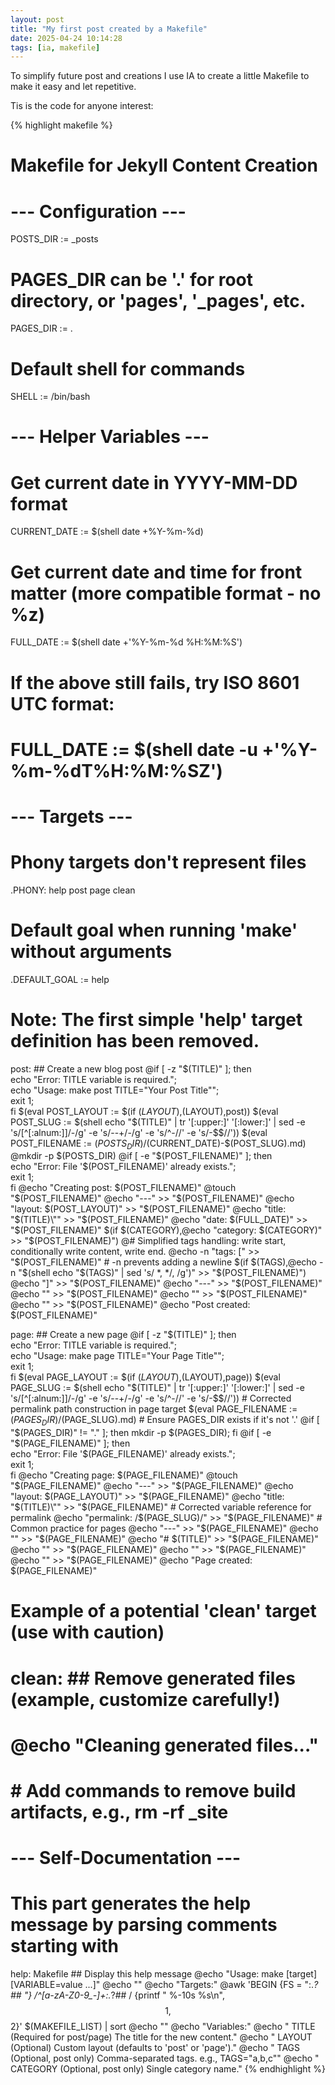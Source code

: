 ```yaml
---
layout: post
title: "My first post created by a Makefile"
date: 2025-04-24 10:14:28
tags: [ia, makefile]
---
```


To simplify future post and creations I use IA to create a little Makefile to make it easy and let repetitive.

Tis is the code for anyone interest:

{% highlight makefile %}
# Makefile for Jekyll Content Creation

# --- Configuration ---
POSTS_DIR := _posts
# PAGES_DIR can be '.' for root directory, or 'pages', '_pages', etc.
PAGES_DIR := .
# Default shell for commands
SHELL := /bin/bash

# --- Helper Variables ---
# Get current date in YYYY-MM-DD format
CURRENT_DATE := $(shell date +%Y-%m-%d)
# Get current date and time for front matter (more compatible format - no %z)
FULL_DATE := $(shell date +'%Y-%m-%d %H:%M:%S')
# If the above still fails, try ISO 8601 UTC format:
# FULL_DATE := $(shell date -u +'%Y-%m-%dT%H:%M:%SZ')

# --- Targets ---

# Phony targets don't represent files
.PHONY: help post page clean

# Default goal when running 'make' without arguments
.DEFAULT_GOAL := help

# Note: The first simple 'help' target definition has been removed.

post: ## Create a new blog post
	@if [ -z "$(TITLE)" ]; then \
		echo "Error: TITLE variable is required."; \
		echo "Usage: make post TITLE=\"Your Post Title\""; \
		exit 1; \
	fi
	$(eval POST_LAYOUT := $(if $(LAYOUT),$(LAYOUT),post))
	$(eval POST_SLUG := $(shell echo "$(TITLE)" | tr '[:upper:]' '[:lower:]' | sed -e 's/[^[:alnum:]]/-/g' -e 's/--+/-/g' -e 's/^-//' -e 's/-$$//'))
	$(eval POST_FILENAME := $(POSTS_DIR)/$(CURRENT_DATE)-$(POST_SLUG).md)
	@mkdir -p $(POSTS_DIR)
	@if [ -e "$(POST_FILENAME)" ]; then \
		echo "Error: File '$(POST_FILENAME)' already exists."; \
		exit 1; \
	fi
	@echo "Creating post: $(POST_FILENAME)"
	@touch "$(POST_FILENAME)"
	@echo "---" >> "$(POST_FILENAME)"
	@echo "layout: $(POST_LAYOUT)" >> "$(POST_FILENAME)"
	@echo "title: \"$(TITLE)\"" >> "$(POST_FILENAME)"
	@echo "date: $(FULL_DATE)" >> "$(POST_FILENAME)"
	$(if $(CATEGORY),@echo "category: $(CATEGORY)" >> "$(POST_FILENAME)")
	@# Simplified tags handling: write start, conditionally write content, write end.
	@echo -n "tags: [" >> "$(POST_FILENAME)" # -n prevents adding a newline
	$(if $(TAGS),@echo -n "$(shell echo "$(TAGS)" | sed 's/ *, */, /g')" >> "$(POST_FILENAME)")
	@echo "]" >> "$(POST_FILENAME)"
	@echo "---" >> "$(POST_FILENAME)"
	@echo "" >> "$(POST_FILENAME)"
	@echo "" >> "$(POST_FILENAME)"
	@echo "" >> "$(POST_FILENAME)"
	@echo "Post created: $(POST_FILENAME)"


page: ## Create a new page
	@if [ -z "$(TITLE)" ]; then \
		echo "Error: TITLE variable is required."; \
		echo "Usage: make page TITLE=\"Your Page Title\""; \
		exit 1; \
	fi
	$(eval PAGE_LAYOUT := $(if $(LAYOUT),$(LAYOUT),page))
	$(eval PAGE_SLUG := $(shell echo "$(TITLE)" | tr '[:upper:]' '[:lower:]' | sed -e 's/[^[:alnum:]]/-/g' -e 's/--+/-/g' -e 's/^-//' -e 's/-$$//'))
	# Corrected permalink path construction in page target
	$(eval PAGE_FILENAME := $(PAGES_DIR)/$(PAGE_SLUG).md)
	# Ensure PAGES_DIR exists if it's not '.'
	@if [ "$(PAGES_DIR)" != "." ]; then mkdir -p $(PAGES_DIR); fi
	@if [ -e "$(PAGE_FILENAME)" ]; then \
		echo "Error: File '$(PAGE_FILENAME)' already exists."; \
		exit 1; \
	fi
	@echo "Creating page: $(PAGE_FILENAME)"
	@touch "$(PAGE_FILENAME)"
	@echo "---" >> "$(PAGE_FILENAME)"
	@echo "layout: $(PAGE_LAYOUT)" >> "$(PAGE_FILENAME)"
	@echo "title: \"$(TITLE)\"" >> "$(PAGE_FILENAME)"
	# Corrected variable reference for permalink
	@echo "permalink: /$(PAGE_SLUG)/" >> "$(PAGE_FILENAME)" # Common practice for pages
	@echo "---" >> "$(PAGE_FILENAME)"
	@echo "" >> "$(PAGE_FILENAME)"
	@echo "# $(TITLE)" >> "$(PAGE_FILENAME)"
	@echo "" >> "$(PAGE_FILENAME)"
	@echo "" >> "$(PAGE_FILENAME)"
	@echo "" >> "$(PAGE_FILENAME)"
	@echo "Page created: $(PAGE_FILENAME)"

# Example of a potential 'clean' target (use with caution)
# clean: ## Remove generated files (example, customize carefully!)
# 	@echo "Cleaning generated files..."
# 	# Add commands to remove build artifacts, e.g., rm -rf _site

# --- Self-Documentation ---
# This part generates the help message by parsing comments starting with ##
help: Makefile ## Display this help message
	@echo "Usage: make [target] [VARIABLE=value ...]"
	@echo ""
	@echo "Targets:"
	@awk 'BEGIN {FS = ":.*?## "} /^[a-zA-Z0-9_-]+:.*?## / {printf "  %-10s %s\n", $$1, $$2}' $(MAKEFILE_LIST) | sort
	@echo ""
	@echo "Variables:"
	@echo "  TITLE     (Required for post/page) The title for the new content."
	@echo "  LAYOUT    (Optional) Custom layout (defaults to 'post' or 'page')."
	@echo "  TAGS      (Optional, post only) Comma-separated tags. e.g., TAGS=\"a,b,c\""
	@echo "  CATEGORY  (Optional, post only) Single category name."
{% endhighlight %}



